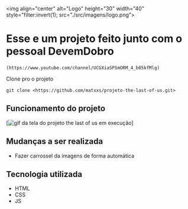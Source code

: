 <img align="center" alt="Logo" height="30" width="40" style="filter:invert(1); src="./src/imagens/logo.png">

# Esse e um projeto feito junto com o pessoal DevemDobro
```
(https://www.youtube.com/channel/UCGXiaSPSmORM_4_b05kfMlg)
```

Clone pro o projeto
```
git clone <https://github.com/matxxs/projeto-the-last-of-us.git>
```
## Funcionamento do projeto 
[<img src="./the%20last%20of%20uf.gif" alt="gif da tela do projeto the last of us em execução ">]

## Mudanças a ser realizada 

- Fazer carrossel da imagens de forma automática 

## Tecnologia utilizada 

- HTML
- CSS
- JS





